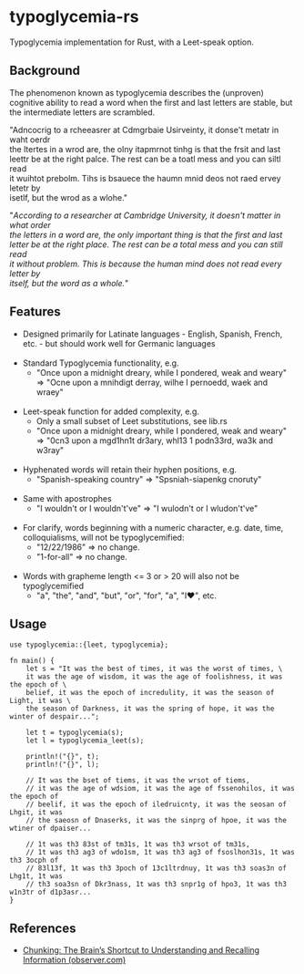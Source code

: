 # typoglycemia-rs

Typoglycemia implementation for Rust, with a Leet-speak option.

## Background

The phenomenon known as typoglycemia describes the (unproven) cognitive ability to read a word when the first and last letters are stable, but the intermediate letters are scrambled.

"Adncocrig to a rcheeasrer at Cdmgrbaie Usirveinty, it donse't metatr in waht oerdr  
the ltertes in a wrod are, the olny itapmrnot tinhg is that the frsit and last  
leettr be at the right palce. The rest can be a toatl mess and you can siltl read  
it wuihtot prebolm. Tihs is bsauece the haumn mnid deos not raed ervey letetr by  
isetlf, but the wrod as a wlohe."

"_According to a researcher at Cambridge University, it doesn't matter in what order  
the letters in a word are, the only important thing is that the first and last  
letter be at the right place. The rest can be a total mess and you can still read  
it without problem. This is because the human mind does not read every letter by  
itself, but the word as a whole._"

## Features

- Designed primarily for Latinate languages - English, Spanish, French, etc. - but should work well for Germanic languages<br><br>
- Standard Typoglycemia functionality, e.g.
  - "Once upon a midnight dreary, while I pondered, weak and weary" => "Ocne upon a mnihdigt derray, wilhe I pernoedd, waek and wraey"<br><br>
- Leet-speak function for added complexity, e.g.
  - Only a small subset of Leet substitutions, see lib.rs
  - "Once upon a midnight dreary, while I pondered, weak and weary" => "0cn3 upon a mgd1hn1t dr3ary, whl13 1 podn33rd, wa3k and w3ray"<br><br>
- Hyphenated words will retain their hyphen positions, e.g.
  - "Spanish-speaking country" => "Spsniah-siapenkg cnoruty"<br><br>
- Same with apostrophes
  - "I wouldn't or I wouldn't've" => "I wulodn't or I wludon't've"<br><br>
- For clarify, words beginning with a numeric character, e.g. date, time, colloquialisms, will not be typoglycemified:
  - "12/22/1986" => no change.
  - "1-for-all" => no change.<br><br>
- Words with grapheme length <= 3 or > 20 will also not be typoglycemified
  - "a", "the", "and", "but", "or", "for", "a", "I❤️", etc.

## Usage

```
use typoglycemia::{leet, typoglycemia};

fn main() {
    let s = "It was the best of times, it was the worst of times, \
    it was the age of wisdom, it was the age of foolishness, it was the epoch of \
    belief, it was the epoch of incredulity, it was the season of Light, it was \
    the season of Darkness, it was the spring of hope, it was the winter of despair...";

    let t = typoglycemia(s);
    let l = typoglycemia_leet(s);

    println!("{}", t);
    println!("{}", l);

    // It was the bset of tiems, it was the wrsot of tiems,
    // it was the age of wdsiom, it was the age of fssenohilos, it was the epoch of
    // beelif, it was the epoch of iledruicnty, it was the seosan of Lhgit, it was
    // the saeosn of Dnaserks, it was the sinprg of hpoe, it was the wtiner of dpaiser...

    // 1t was th3 83st of tm31s, 1t was th3 wrsot of tm31s,
    // 1t was th3 ag3 of wdo1sm, 1t was th3 ag3 of fsoslhon31s, 1t was th3 3ocph of
    // 83l13f, 1t was th3 3poch of 13c1ltrdnuy, 1t was th3 soas3n of Lhg1t, 1t was
    // th3 soa3sn of Dkr3nass, 1t was th3 snpr1g of hpo3, 1t was th3 w1n3tr of d1p3asr...
}
```

## References

- [Chunking: The Brain’s Shortcut to Understanding and Recalling Information (observer.com)](https://observer.com/2017/03/chunking-typoglycemia-brain-consume-information/)
